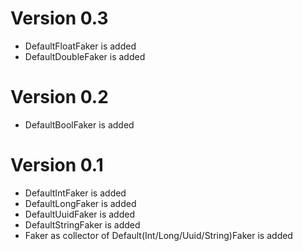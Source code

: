 # Version 0.3

- DefaultFloatFaker is added
- DefaultDoubleFaker is added

# Version 0.2

- DefaultBoolFaker is added 

# Version 0.1

- DefaultIntFaker is added
- DefaultLongFaker is added
- DefaultUuidFaker is added
- DefaultStringFaker is added
- Faker as collector of Default(Int/Long/Uuid/String)Faker is added
